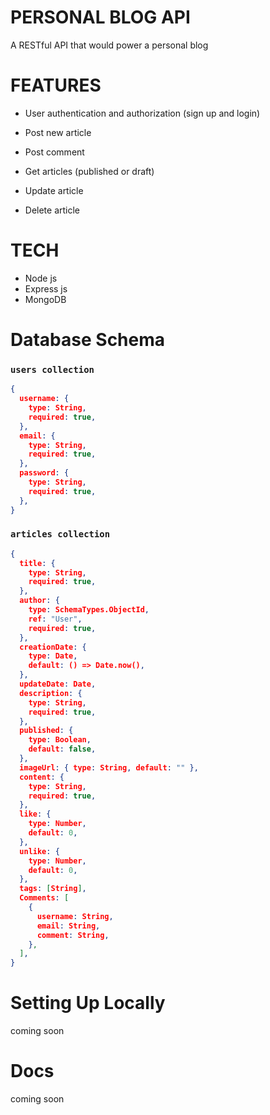 # PERSONAL BLOG API

A RESTful API that would power a personal blog

# FEATURES

- User authentication and authorization (sign up and login)

- Post new article

- Post comment

- Get articles (published or draft)

- Update article

- Delete article

# TECH

- Node js
- Express js
- MongoDB

# Database Schema

### `users collection`

```json
{
  username: {
    type: String,
    required: true,
  },
  email: {
    type: String,
    required: true,
  },
  password: {
    type: String,
    required: true,
  },
}
```

### `articles collection`

```json
{
  title: {
    type: String,
    required: true,
  },
  author: {
    type: SchemaTypes.ObjectId,
    ref: "User",
    required: true,
  },
  creationDate: {
    type: Date,
    default: () => Date.now(),
  },
  updateDate: Date,
  description: {
    type: String,
    required: true,
  },
  published: {
    type: Boolean,
    default: false,
  },
  imageUrl: { type: String, default: "" },
  content: {
    type: String,
    required: true,
  },
  like: {
    type: Number,
    default: 0,
  },
  unlike: {
    type: Number,
    default: 0,
  },
  tags: [String],
  Comments: [
    {
      username: String,
      email: String,
      comment: String,
    },
  ],
}
```

# Setting Up Locally

coming soon

# Docs

coming soon
